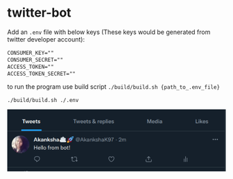 # twitter-bot

Add an `.env` file with below keys (These keys would be generated from twitter developer account):

```
CONSUMER_KEY=""
CONSUMER_SECRET=""
ACCESS_TOKEN=""
ACCESS_TOKEN_SECRET=""
```

to run the program use build script `./build/build.sh {path_to_.env_file}`

```
./build/build.sh ./.env
```

![](images/tweet.png)
